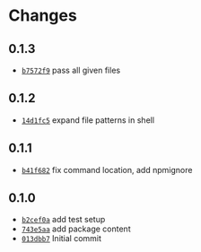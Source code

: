 # Changes

## 0.1.3

- [`b7572f9`](https://github.com/offen/l10nify/commit/b7572f989781d4c73d02e2e7d66bf9f33504bdd0)
  pass all given files

## 0.1.2

- [`14d1fc5`](https://github.com/offen/l10nify/commit/14d1fc5b2ab9268c2aecd5c57d152ae9296e3a62)
  expand file patterns in shell

## 0.1.1

- [`b41f682`](https://github.com/offen/l10nify/commit/b41f68265e9dd8364314b378422a04a964e2cbdd)
  fix command location, add npmignore

## 0.1.0

- [`b2cef0a`](https://github.com/offen/l10nify/commit/b2cef0a825c6c8f7b9beb19438f61c83521f5e76)
  add test setup
- [`743e5aa`](https://github.com/offen/l10nify/commit/743e5aa521ce917581b3c3430c67cd2cca28e7b8)
  add package content
- [`013dbb7`](https://github.com/offen/l10nify/commit/013dbb72c15a1c18adc3e5ce846ebd94dada98a0)
  Initial commit
